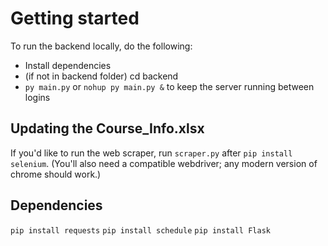 # Getting started

To run the backend locally, do the following:

 - Install dependencies
 - (if not in backend folder) cd backend
 - `py main.py` or `nohup py main.py &` to keep the server running between logins

## Updating the Course_Info.xlsx

If you'd like to run the web scraper, run `scraper.py` after `pip install selenium`. 
(You'll also need a compatible webdriver; any modern version of chrome should work.)

## Dependencies

`pip install requests`
`pip install schedule`
`pip install Flask`